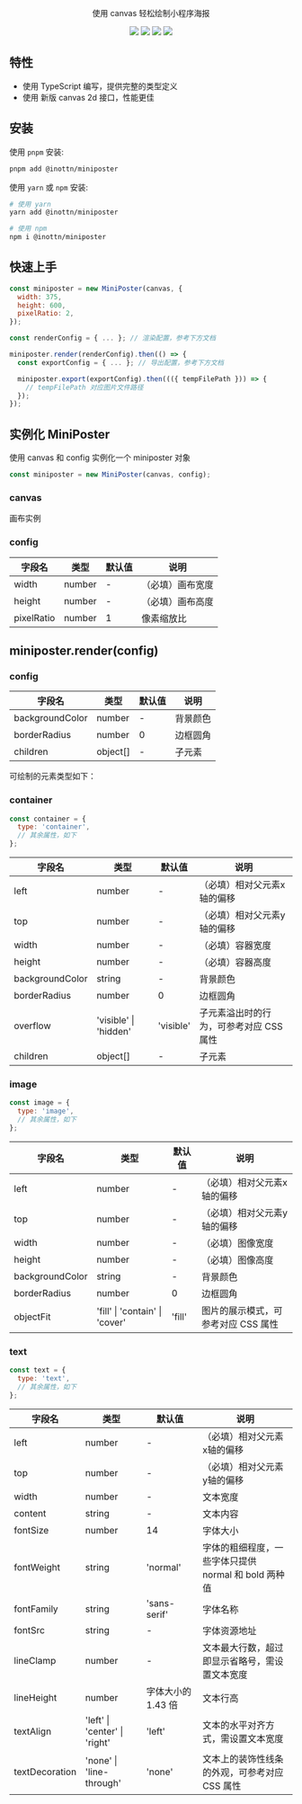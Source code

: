<p align="center">使用 canvas 轻松绘制小程序海报</p>

<p align="center">
  <img src="https://img.shields.io/npm/v/%40inottn%2Fminiposter" />
  <img src="https://img.shields.io/bundlejs/size/%40inottn%2Fminiposter" />
  <img src="https://img.shields.io/badge/tree_shaking-supported-4c1" />
  <img src="https://img.shields.io/npm/l/%40inottn%2Fminiposter" />
</p>

## 特性

- 使用 TypeScript 编写，提供完整的类型定义
- 使用 新版 canvas 2d 接口，性能更佳

## 安装

使用 `pnpm` 安装:

```bash
pnpm add @inottn/miniposter
```

使用 `yarn` 或 `npm` 安装:

```bash
# 使用 yarn
yarn add @inottn/miniposter

# 使用 npm
npm i @inottn/miniposter
```

## 快速上手

```js
const miniposter = new MiniPoster(canvas, {
  width: 375,
  height: 600,
  pixelRatio: 2,
});

const renderConfig = { ... }; // 渲染配置，参考下方文档

miniposter.render(renderConfig).then(() => {
  const exportConfig = { ... }; // 导出配置，参考下方文档

  miniposter.export(exportConfig).then((({ tempFilePath })) => {
    // tempFilePath 对应图片文件路径
  });
});
```

## 实例化 MiniPoster

使用 canvas 和 config 实例化一个 miniposter 对象

```js
const miniposter = new MiniPoster(canvas, config);
```

### canvas

画布实例

### config

| 字段名     | 类型   | 默认值 | 说明             |
| ---------- | ------ | ------ | ---------------- |
| width      | number | -      | （必填）画布宽度 |
| height     | number | -      | （必填）画布高度 |
| pixelRatio | number | 1      | 像素缩放比       |

## miniposter.render(config)

### config

| 字段名          | 类型     | 默认值 | 说明     |
| --------------- | -------- | ------ | -------- |
| backgroundColor | number   | -      | 背景颜色 |
| borderRadius    | number   | 0      | 边框圆角 |
| children        | object[] | -      | 子元素   |

可绘制的元素类型如下：

### container

```js
const container = {
  type: 'container',
  // 其余属性，如下
};
```

| 字段名          | 类型                  | 默认值    | 说明                                    |
| --------------- | --------------------- | --------- | --------------------------------------- |
| left            | number                | -         | （必填）相对父元素x轴的偏移             |
| top             | number                | -         | （必填）相对父元素y轴的偏移             |
| width           | number                | -         | （必填）容器宽度                        |
| height          | number                | -         | （必填）容器高度                        |
| backgroundColor | string                | -         | 背景颜色                                |
| borderRadius    | number                | 0         | 边框圆角                                |
| overflow        | 'visible' \| 'hidden' | 'visible' | 子元素溢出时的行为，可参考对应 CSS 属性 |
| children        | object[]              | -         | 子元素                                  |

### image

```js
const image = {
  type: 'image',
  // 其余属性，如下
};
```

| 字段名          | 类型                           | 默认值 | 说明                                |
| --------------- | ------------------------------ | ------ | ----------------------------------- |
| left            | number                         | -      | （必填）相对父元素x轴的偏移         |
| top             | number                         | -      | （必填）相对父元素y轴的偏移         |
| width           | number                         | -      | （必填）图像宽度                    |
| height          | number                         | -      | （必填）图像高度                    |
| backgroundColor | string                         | -      | 背景颜色                            |
| borderRadius    | number                         | 0      | 边框圆角                            |
| objectFit       | 'fill' \| 'contain' \| 'cover' | 'fill' | 图片的展示模式，可参考对应 CSS 属性 |

### text

```js
const text = {
  type: 'text',
  // 其余属性，如下
};
```

| 字段名         | 类型                          | 默认值             | 说明                                                 |
| -------------- | ----------------------------- | ------------------ | ---------------------------------------------------- |
| left           | number                        | -                  | （必填）相对父元素x轴的偏移                          |
| top            | number                        | -                  | （必填）相对父元素y轴的偏移                          |
| width          | number                        | -                  | 文本宽度                                             |
| content        | string                        | -                  | 文本内容                                             |
| fontSize       | number                        | 14                 | 字体大小                                             |
| fontWeight     | string                        | 'normal'           | 字体的粗细程度，一些字体只提供 normal 和 bold 两种值 |
| fontFamily     | string                        | 'sans-serif'       | 字体名称                                             |
| fontSrc        | string                        | -                  | 字体资源地址                                         |
| lineClamp      | number                        | -                  | 文本最大行数，超过即显示省略号，需设置文本宽度       |
| lineHeight     | number                        | 字体大小的 1.43 倍 | 文本行高                                             |
| textAlign      | 'left' \| 'center' \| 'right' | 'left'             | 文本的水平对齐方式，需设置文本宽度                   |
| textDecoration | 'none' \| 'line-through'      | 'none'             | 文本上的装饰性线条的外观，可参考对应 CSS 属性        |
